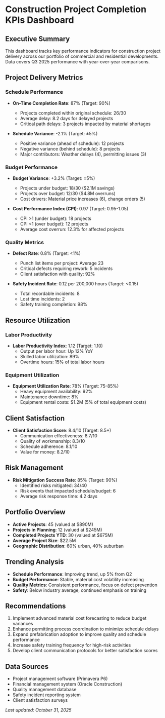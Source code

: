 # Construction Project Completion KPIs Dashboard

## Executive Summary
This dashboard tracks key performance indicators for construction project delivery across our portfolio of commercial and residential developments. Data covers Q3 2025 performance with year-over-year comparisons.

## Project Delivery Metrics

### Schedule Performance
- **On-Time Completion Rate**: 87% (Target: 90%)
  - Projects completed within original schedule: 26/30
  - Average delay: 8.2 days for delayed projects
  - Critical path delays: 3 projects impacted by material shortages

- **Schedule Variance**: -2.1% (Target: ±5%)
  - Positive variance (ahead of schedule): 12 projects
  - Negative variance (behind schedule): 8 projects
  - Major contributors: Weather delays (4), permitting issues (3)

### Budget Performance
- **Budget Variance**: +3.2% (Target: ±5%)
  - Projects under budget: 18/30 ($2.1M savings)
  - Projects over budget: 12/30 ($4.8M overruns)
  - Cost drivers: Material price increases (6), change orders (5)

- **Cost Performance Index (CPI)**: 0.97 (Target: 0.95-1.05)
  - CPI >1 (under budget): 18 projects
  - CPI <1 (over budget): 12 projects
  - Average cost overrun: 12.3% for affected projects

### Quality Metrics
- **Defect Rate**: 0.8% (Target: <1%)
  - Punch list items per project: Average 23
  - Critical defects requiring rework: 5 incidents
  - Client satisfaction with quality: 92%

- **Safety Incident Rate**: 0.12 per 200,000 hours (Target: <0.15)
  - Total recordable incidents: 8
  - Lost time incidents: 2
  - Safety training completion: 98%

## Resource Utilization

### Labor Productivity
- **Labor Productivity Index**: 1.12 (Target: 1.10)
  - Output per labor hour: Up 12% YoY
  - Skilled labor utilization: 89%
  - Overtime hours: 15% of total labor hours

### Equipment Utilization
- **Equipment Utilization Rate**: 78% (Target: 75-85%)
  - Heavy equipment availability: 92%
  - Maintenance downtime: 8%
  - Equipment rental costs: $1.2M (5% of total equipment costs)

## Client Satisfaction
- **Client Satisfaction Score**: 8.4/10 (Target: 8.5+)
  - Communication effectiveness: 8.7/10
  - Quality of workmanship: 8.3/10
  - Schedule adherence: 8.1/10
  - Value for money: 8.2/10

## Risk Management
- **Risk Mitigation Success Rate**: 85% (Target: 90%)
  - Identified risks mitigated: 34/40
  - Risk events that impacted schedule/budget: 6
  - Average risk response time: 4.2 days

## Portfolio Overview
- **Active Projects**: 45 (valued at $890M)
- **Projects in Planning**: 12 (valued at $245M)
- **Completed Projects YTD**: 30 (valued at $675M)
- **Average Project Size**: $22.5M
- **Geographic Distribution**: 60% urban, 40% suburban

## Trending Analysis
- **Schedule Performance**: Improving trend, up 5% from Q2
- **Budget Performance**: Stable, material cost volatility increasing
- **Quality Metrics**: Consistent performance, focus on defect prevention
- **Safety**: Below industry average, continued emphasis on training

## Recommendations
1. Implement advanced material cost forecasting to reduce budget variances
2. Enhance permitting process coordination to minimize schedule delays
3. Expand prefabrication adoption to improve quality and schedule performance
4. Increase safety training frequency for high-risk activities
5. Develop client communication protocols for better satisfaction scores

## Data Sources
- Project management software (Primavera P6)
- Financial management system (Oracle Construction)
- Quality management database
- Safety incident reporting system
- Client satisfaction surveys

*Last updated: October 31, 2025*
